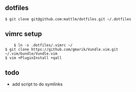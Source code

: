 dotfiles
---------

	$ git clone git@github.com:mattlm/dotfiles.git ~/.dotfiles

## vimrc setup

        $ ln -s .dotfiles/.vimrc ~/
	$ git clone https://github.com/gmarik/Vundle.vim.git ~/.vim/bundle/Vundle.vim
	$ vim +PluginInstall +qall

## todo
* add script to do symlinks
